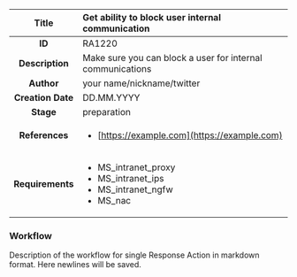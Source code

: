 | Title                       |  Get ability to block user internal communication         |
|:---------------------------:|:--------------------|
| **ID**                      | RA1220            |
| **Description**             | Make sure you can block a user for internal communications   |
| **Author**                  | your name/nickname/twitter        |
| **Creation Date**           | DD.MM.YYYY |
| **Stage**                   | preparation         |
| **References** |<ul><li>[https://example.com](https://example.com)</li></ul>|
| **Requirements** |<ul><li>MS_intranet_proxy</li><li>MS_intranet_ips</li><li>MS_intranet_ngfw</li><li>MS_nac</li></ul>|

### Workflow

Description of the workflow for single Response Action in markdown format.
Here newlines will be saved.

